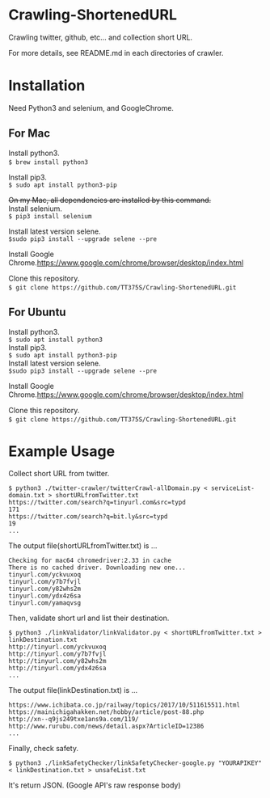 # Crawling-ShortenedURL
Crawling twitter, github, etc… and collection short URL.

For more details, see README.md in each directories of crawler.  

# Installation
Need Python3 and selenium, and GoogleChrome.  
## For Mac

Install python3.  
`$ brew install python3`  
  

Install pip3.  
`$ sudo apt install python3-pip`  
  
~~On my Mac, all dependencies are installed by this command.~~  
Install selenium.  
`$ pip3 install selenium`  
  
Install latest version selene.  
`$sudo pip3 install --upgrade selene --pre`  
  
Install Google Chrome.<https://www.google.com/chrome/browser/desktop/index.html>  
  
Clone this repository.  
`$ git clone https://github.com/TT375S/Crawling-ShortenedURL.git`   

## For Ubuntu
Install python3.  
`$ sudo apt install python3`  
Install pip3.  
`$ sudo apt install python3-pip`  
Install latest version selene.  
`$sudo pip3 install --upgrade selene --pre`  
  
Install Google Chrome.<https://www.google.com/chrome/browser/desktop/index.html>  
  
Clone this repository.  
`$ git clone https://github.com/TT375S/Crawling-ShortenedURL.git`   

# Example Usage
Collect short URL from twitter.  

    $ python3 ./twitter-crawler/twitterCrawl-allDomain.py < serviceList-domain.txt > shortURLfromTwitter.txt
    https://twitter.com/search?q=tinyurl.com&src=typd
    171
    https://twitter.com/search?q=bit.ly&src=typd
    19
    ...
    

The output file(shortURLfromTwitter.txt) is ...

    Checking for mac64 chromedriver:2.33 in cache
    There is no cached driver. Downloading new one...
    tinyurl.com/yckvuxoq
    tinyurl.com/y7b7fvjl
    tinyurl.com/y82whs2m
    tinyurl.com/ydx4z6sa
    tinyurl.com/yamaqvsg

Then, validate short url and list their destination.

    $ python3 ./linkValidator/linkValidator.py < shortURLfromTwitter.txt > linkDestination.txt
    http://tinyurl.com/yckvuxoq
    http://tinyurl.com/y7b7fvjl
    http://tinyurl.com/y82whs2m
    http://tinyurl.com/ydx4z6sa
    ...

The output file(linkDestination.txt) is ...

    https://www.ichibata.co.jp/railway/topics/2017/10/511615511.html
    https://mainichigahakken.net/hobby/article/post-88.php
    http://xn--q9js249txe1ans9a.com/119/
    http://www.rurubu.com/news/detail.aspx?ArticleID=12386
    ...


Finally, check safety.

    $ python3 ./linkSafetyChecker/linkSafetyChecker-google.py "YOURAPIKEY" < linkDestination.txt > unsafeList.txt
It's return JSON. (Google API's raw response body)


